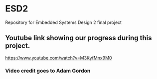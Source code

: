 # ESD2
Repository for Embedded Systems Design 2 final project

## Youtube link showing our progress during this project.
https://www.youtube.com/watch?v=M3KyfMnx9M0
### Video credit goes to Adam Gordon
